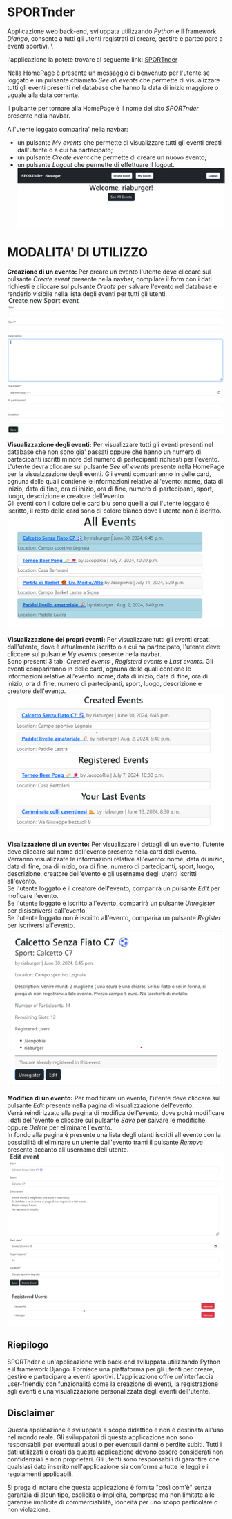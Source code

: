 # SPORTnder

Applicazione web back-end, sviluppata utilizzando _Python_ e il framework _Django_, consente a tutti gli utenti registrati di creare, gestire e partecipare a eventi sportivi. \

l'applicazione la potete trovare al seguente link: [SPORTnder](ppmbeems-production.up.railway.app)

Nella HomePage è presente un messaggio di benvenuto per l'utente se loggato e un pulsante chiamato _See all events_ che permette di visualizzare tutti gli eventi presenti nel database che hanno la data di inizio maggiore o uguale alla data corrente.

Il pulsante per tornare alla HomePage è il nome del sito _SPORTnder_ presente nella navbar.

All'utente loggato comparira' nella navbar: 
- un pulsante _My events_ che permette di visualizzare tutti gli eventi creati dall'utente o a cui ha partecipato;
- un pulsante _Create event_ che permette di creare un nuovo evento;
- un pulsante _Logout_ che permette di effettuare il logout. \
![HomePage](Images4RM/homepageImage.png)


# MODALITA' DI UTILIZZO

__Creazione di un evento:__
Per creare un evento l'utente deve cliccare sul pulsante _Create event_ presente nella navbar, compilare il form con i dati richiesti e cliccare sul pulsante _Create_ per salvare l'evento nel database e renderlo visibile nella lista degli eventi per tutti gli utenti.
![Create Event](Images4RM/createEvent.png)

__Visualizzazione degli eventi:__
Per visualizzare tutti gli eventi presenti nel database che non sono gia' passati oppure che hanno un numero di partecipanti iscritti minore del numero di partecipanti richiesti per l'evento. \
L'utente devra cliccare sul pulsante _See all events_ presente nella HomePage per la visualzzazione degli eventi.
Gli eventi compariranno in delle card, ognuna delle quali contiene le informazioni relative all'evento: nome, data di inizio, data di fine, ora di inizio, ora di fine, numero di partecipanti, sport, luogo, descrizione e creatore dell'evento. \
Gli eventi con il colore delle card blu sono quelli a cui l'utente loggato è iscritto, il resto delle card sono di colore bianco dove l'utente non è iscritto. 
![See All Events](Images4RM/allEvents.png)


__Visualizzazione dei propri eventi:__
Per visualizzare tutti gli eventi creati dall'utente, dove è attualmente iscritto o a cui ha partecipato, l'utente deve cliccare sul pulsante _My events_ presente nella navbar. \
Sono presenti 3 tab: _Created events_ , _Registerd events_ e _Last events_.
Gli eventi compariranno in delle card, ognuna delle quali contiene le informazioni relative all'evento: nome, data di inizio, data di fine, ora di inizio, ora di fine, numero di partecipanti, sport, luogo, descrizione e creatore dell'evento. 
![See My Events](Images4RM/myEvents.png)

__Visalizzazione di un evento:__
Per visualizzare i dettagli di un evento, l'utente deve cliccare sul nome dell'evento presente nella card dell'evento. \
Verranno visualizzate le informazioni relative all'evento: nome, data di inizio, data di fine, ora di inizio, ora di fine, numero di partecipanti, sport, luogo, descrizione, creatore dell'evento e gli username degli utenti iscritti all'evento. \
Se l'utente loggato è il creatore dell'evento, comparirà un pulsante _Edit_ per moficare l'evento. \
Se l'utente loggato è iscritto all'evento, comparirà un pulsante _Unregister_ per disiscriversi dall'evento. \
Se l'utente loggato non è iscritto all'evento, comparirà un pulsante _Register_ per iscriversi all'evento. \
![Detail Event](Images4RM/detailEvent.png)

__Modifica di un evento:__
Per modificare un evento, l'utente deve cliccare sul pulsante _Edit_ presente nella pagina di visualizzazione dell'evento. \
Verrà reindirizzato alla pagina di modifica dell'evento, dove potrà modificare i dati dell'evento e cliccare sul pulsante _Save_ per salvare le modifiche oppure _Delete_ per eliminare l'evento. \
In fondo alla pagina è presente una lista degli utenti iscritti all'evento con la possibilità di eliminare un utente dall'evento trami il pulsante _Remove_ presente accanto all'username dell'utente. 
![Modify Event](Images4RM/modifyEvent.png)



## Riepilogo

SPORTnder è un'applicazione web back-end sviluppata utilizzando Python e il framework Django. Fornisce una piattaforma per gli utenti per creare, gestire e partecipare a eventi sportivi. L'applicazione offre un'interfaccia user-friendly con funzionalità come la creazione di eventi, la registrazione agli eventi e una visualizzazione personalizzata degli eventi dell'utente.

## Disclaimer

Questa applicazione è sviluppata a scopo didattico e non è destinata all'uso nel mondo reale. Gli sviluppatori di questa applicazione non sono responsabili per eventuali abusi o per eventuali danni o perdite subiti. Tutti i dati utilizzati o creati da questa applicazione devono essere considerati non confidenziali e non proprietari. Gli utenti sono responsabili di garantire che qualsiasi dato inserito nell'applicazione sia conforme a tutte le leggi e i regolamenti applicabili.

Si prega di notare che questa applicazione è fornita "così com'è" senza garanzia di alcun tipo, esplicita o implicita, comprese ma non limitate alle garanzie implicite di commerciabilità, idoneità per uno scopo particolare o non violazione.